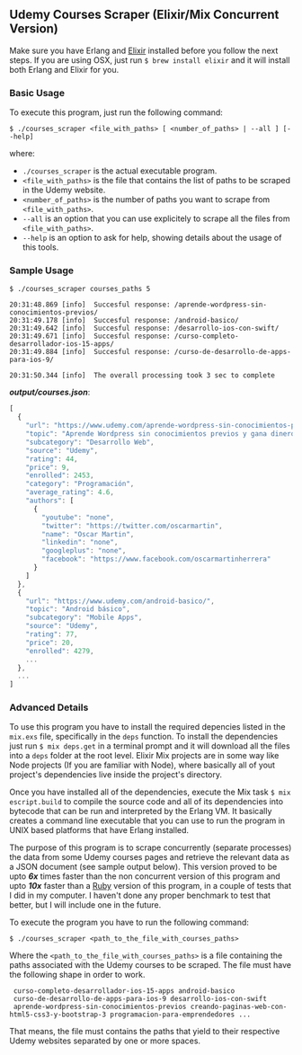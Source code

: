 ## Udemy Courses Scraper (Elixir/Mix Concurrent Version)

Make sure you have Erlang and [Elixir](http://elixir-lang.org/install.html) installed before you follow the next steps. If you are using OSX, just run `$ brew install elixir` and it will install both Erlang and Elixir for you. 

### Basic Usage

To execute this program, just run the following command:
```
$ ./courses_scraper <file_with_paths> [ <number_of_paths> | --all ] [--help]
```

where: 

* `./courses_scraper` is the actual executable program.
* `<file_with_paths>` is the file that contains the list of paths to be scraped in the Udemy website.
* `<number_of_paths>` is the number of paths you want to scrape from `<file_with_paths>`.
* `--all` is an option that you can use explicitely to scrape all the files from `<file_with_paths>`.
* `--help` is an option to ask for help, showing details about the usage of this tools.

### Sample Usage

```
$ ./courses_scraper courses_paths 5

20:31:48.869 [info]  Succesful response: /aprende-wordpress-sin-conocimientos-previos/
20:31:49.178 [info]  Succesful response: /android-basico/
20:31:49.642 [info]  Succesful response: /desarrollo-ios-con-swift/
20:31:49.671 [info]  Succesful response: /curso-completo-desarrollador-ios-15-apps/
20:31:49.884 [info]  Succesful response: /curso-de-desarrollo-de-apps-para-ios-9/

20:31:50.344 [info]  The overall processing took 3 sec to complete
```

***output/courses.json***:

```javascript
[
  {
    "url": "https://www.udemy.com/aprende-wordpress-sin-conocimientos-previos/",
    "topic": "Aprende Wordpress sin conocimientos previos y gana dinero",
    "subcategory": "Desarrollo Web",
    "source": "Udemy",
    "rating": 44,
    "price": 9,
    "enrolled": 2453,
    "category": "Programación",
    "average_rating": 4.6,
    "authors": [
      {
        "youtube": "none",
        "twitter": "https://twitter.com/oscarmartin",
        "name": "Oscar Martin",
        "linkedin": "none",
        "googleplus": "none",
        "facebook": "https://www.facebook.com/oscarmartinherrera"
      }
    ]
  },
  {
    "url": "https://www.udemy.com/android-basico/",
    "topic": "Android básico",
    "subcategory": "Mobile Apps",
    "source": "Udemy",
    "rating": 77,
    "price": 20,
    "enrolled": 4279,
    ...
  },
  ...
]
```


### Advanced Details

To use this program you have to install the required depencies listed in the `mix.exs` file, specifically in the `deps` function. To install the dependencies just run `$ mix deps.get` in a terminal prompt and it will download all the files into a `deps` folder at the root level. Elixir Mix projects are in some way like Node projects (If you are familiar with Node), where basically all of yout project's dependencies live inside the project's directory. 

Once you have installed all of the dependencies, execute the Mix task `$ mix escript.build` to compile the source code and all of its dependencies into bytecode that can be run and interpreted by the Erlang VM. It basically creates a command line executable that you can use to run the program in UNIX based platforms that have Erlang installed. 

The purpose of this program is to scrape concurrently (separate processes) the data from some Udemy courses pages and retrieve the relevant data as a JSON document (see sample output below). This version proved to be upto ***6x*** times faster than the non concurrent version of this program and upto ***10x*** faster than a [Ruby](https://github.com/Angarsk8/udemy_courses_scraping) version of this program, in a couple of tests that I did in my computer. I haven't done any proper benchmark to test that better, but I will include one in the future. 

To execute the program you have to run the following command:

```
$ ./courses_scraper <path_to_the_file_with_courses_paths>
```

Where the `<path_to_the_file_with_courses_paths>` is a file containing the paths associated with the Udemy courses to be scraped. The file must have the following shape in order to work.

```
 curso-completo-desarrollador-ios-15-apps android-basico
 curso-de-desarrollo-de-apps-para-ios-9 desarrollo-ios-con-swift 
 aprende-wordpress-sin-conocimientos-previos creando-paginas-web-con-html5-css3-y-bootstrap-3 programacion-para-emprendedores ...
```

That means, the file must contains the paths that yield to their respective Udemy websites separated by one or more spaces. 